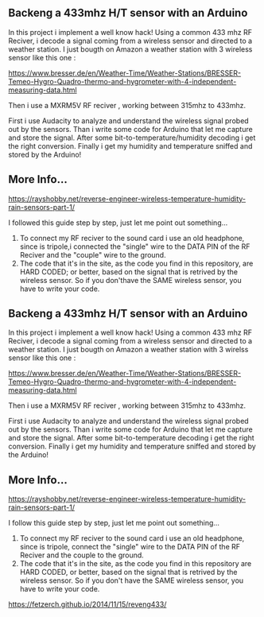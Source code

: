 ## Backeng a 433mhz H/T sensor with an Arduino

In this project i implement a well know hack!
Using a common 433 mhz RF Reciver, i decode a signal coming from a wireless sensor and directed to a weather station.
I just bougth on Amazon a weather station with 3 wireless sensor like this one : 

https://www.bresser.de/en/Weather-Time/Weather-Stations/BRESSER-Temeo-Hygro-Quadro-thermo-and-hygrometer-with-4-independent-measuring-data.html

Then i use a MXRM5V RF reciver , working between 315mhz to 433mhz.

First i use Audacity to analyze and understand the wireless signal probed out by the sensors.
Than i write some code for Arduino that let me capture and store the signal.
After some bit-to-temperature/humidity decoding i get the right conversion.
Finally i get my humidity and temperature sniffed and stored by the Arduino!




## More Info...


https://rayshobby.net/reverse-engineer-wireless-temperature-humidity-rain-sensors-part-1/

I followed this guide step by step, just let me point out something...

1) To connect my RF reciver to the sound card i use an old headphone, since is tripole,i connected the "single" 
wire to the DATA PIN of the RF Reciver and the "couple" wire to the ground.
2) The code that it's in the site, as the code you find in this repository, are HARD CODED; 
or better, based on the signal that is retrived by the wireless sensor. 
So if you don'thave the SAME wireless sensor, you have to write your code.

## Backeng a 433mhz H/T sensor with an Arduino

In this project i implement a well know hack!
Using a common 433 mhz RF Reciver, i decode a signal coming from a wireless sensor and directed to a weather station.
I just bougth on Amazon a weather station with 3 wirelss sensor like this one : 

https://www.bresser.de/en/Weather-Time/Weather-Stations/BRESSER-Temeo-Hygro-Quadro-thermo-and-hygrometer-with-4-independent-measuring-data.html

Then i use a MXRM5V RF reciver , working between 315mhz to 433mhz.

First i use Audacity to analyze and understand the wireless signal probed out by the sensors.
Than i write some code for Arduino that let me capture and store the signal.
After some bit-to-temperature decoding i get the right conversion.
Finally i get my humidity and temperature sniffed and stored by the Arduino!




## More Info...

https://rayshobby.net/reverse-engineer-wireless-temperature-humidity-rain-sensors-part-1/

I follow this guide step by step, just let me point out something...

1) To connect my RF reciver to the sound card i use an old headphone, since is tripole, connect the "single" 
wire to the DATA PIN of the RF Reciver and the couple to the ground.
2) The code that it's in the site, as the code you find in this repository are HARD CODED, 
or better, based on the signal that is retrived by the wireless sensor. So if you don't
have the SAME wireless sensor, you have to write your code.

https://fetzerch.github.io/2014/11/15/reveng433/

